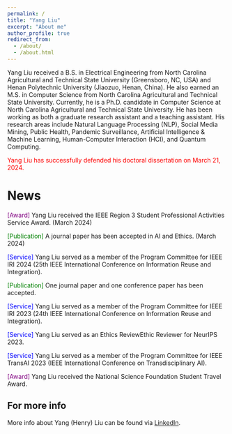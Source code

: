 ```yaml
---
permalink: /
title: "Yang Liu"
excerpt: "About me"
author_profile: true
redirect_from: 
  - /about/
  - /about.html
---
```


Yang Liu received a B.S. in Electrical Engineering from North Carolina Agricultural and Technical State University (Greensboro, NC, USA) and Henan Polytechnic University (Jiaozuo, Henan, China). He also earned an M.S. in Computer Science from North Carolina Agricultural and Technical State University. Currently, he is a Ph.D. candidate in Computer Science at North Carolina Agricultural and Technical State University. He has been working as both a graduate research assistant and a teaching assistant. His research areas include Natural Language Processing (NLP), Social Media Mining, Public Health, Pandemic Surveillance, Artificial Intelligence & Machine Learning, Human-Computer Interaction (HCI), and Quantum Computing.


<p style="color: red;">Yang Liu has successfully defended his doctoral dissertation on March 21, 2024.</p>

News
======
<html>
<head>
    <style>
        .service {
            color: blue;
        }
        .award {
            color: purple;
        }
      .publication {
            color: green;
        }
    </style>
</head>
<body>
<p> <span class="award">[Award]</span> Yang Liu received the IEEE Region 3 Student Professional Activities Service Award. (March 2024)</p>
<p> <span class="publication">[Publication]</span> A journal paper has been accepted in AI and Ethics. (March 2024)</p>
<p> <span class="service">[Service]</span> Yang Liu served as a member of the Program Committee for IEEE IRI 2024 (25th IEEE International Conference on Information Reuse and Integration).</p>
<p> <span class="publication">[Publication]</span> One journal paper and one conference paper has been accepted.</p>
<p> <span class="service">[Service]</span> Yang Liu served as a member of the Program Committee for IEEE IRI 2023 (24th IEEE International Conference on Information Reuse and Integration).</p>
<p> <span class="service">[Service]</span> Yang Liu served as an Ethics ReviewEthic Reviewer for NeurIPS 2023.</p>
<p> <span class="service">[Service]</span> Yang Liu served as a member of the Program Committee for IEEE TransAI 2023 (IEEE International Conference on Transdisciplinary AI).</p>
<p> <span class="award">[Award]</span> Yang Liu received the National Science Foundation Student Travel Award.</p>

</body>
</html>


For more info
------
More info about Yang (Henry) Liu can be found via [LinkedIn](https://www.linkedin.com/in/yang-liu-575673185/). 
 
